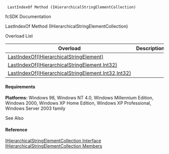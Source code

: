 ﻿     LastIndexOf Method (IHierarchicalStringElementCollection)                                                   

fcSDK Documentation

LastIndexOf Method (IHierarchicalStringElementCollection)

Overload List

| Overload | Description |
| --- | --- |
| [LastIndexOf(IHierarchicalStringElement)](fcSDK~FChoice.Foundation.Clarify.DataObjects.IHierarchicalStringElementCollection~LastIndexOf(IHierarchicalStringElement).md) |   |
| [LastIndexOf(IHierarchicalStringElement,Int32)](fcSDK~FChoice.Foundation.Clarify.DataObjects.IHierarchicalStringElementCollection~LastIndexOf(IHierarchicalStringElement,Int32).md) |   |
| [LastIndexOf(IHierarchicalStringElement,Int32,Int32)](fcSDK~FChoice.Foundation.Clarify.DataObjects.IHierarchicalStringElementCollection~LastIndexOf(IHierarchicalStringElement,Int32,Int32).md) |   |

#### Requirements

**Platforms:** Windows 98, Windows NT 4.0, Windows Millennium Edition, Windows 2000, Windows XP Home Edition, Windows XP Professional, Windows Server 2003 family

See Also

#### Reference

[IHierarchicalStringElementCollection Interface](fcSDK~FChoice.Foundation.Clarify.DataObjects.IHierarchicalStringElementCollection.md)  
[IHierarchicalStringElementCollection Members](fcSDK~FChoice.Foundation.Clarify.DataObjects.IHierarchicalStringElementCollection_members.md)